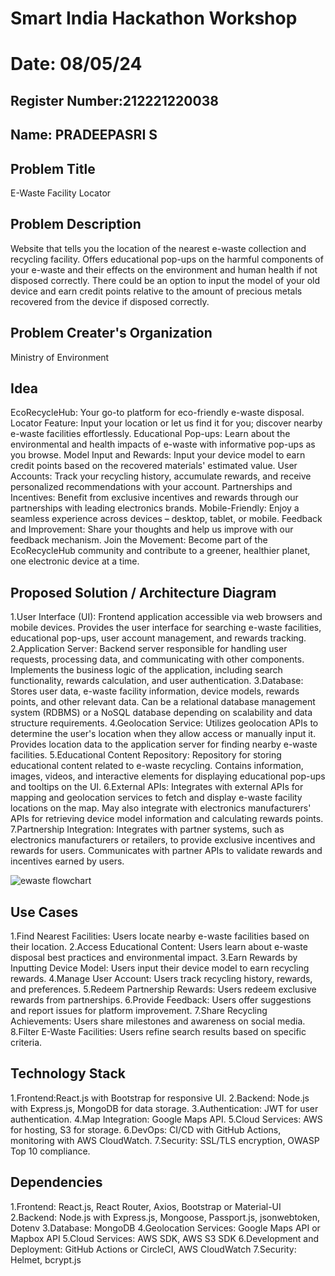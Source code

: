 # Smart India Hackathon Workshop
# Date: 08/05/24
## Register Number:212221220038
## Name: PRADEEPASRI S
## Problem Title
E-Waste Facility Locator
## Problem Description
Website that tells you the location of the nearest e-waste collection and recycling facility. Offers educational pop-ups on the harmful components of your e-waste and their effects on the environment and human health if not disposed correctly. There could be an option to input the model of your old device and earn credit points relative to the amount of precious metals recovered from the device if disposed correctly.
## Problem Creater's Organization
Ministry of Environment

## Idea
EcoRecycleHub: Your go-to platform for eco-friendly e-waste disposal.
Locator Feature: Input your location or let us find it for you; discover nearby e-waste facilities effortlessly.
Educational Pop-ups: Learn about the environmental and health impacts of e-waste with informative pop-ups as you browse.
Model Input and Rewards: Input your device model to earn credit points based on the recovered materials' estimated value.
User Accounts: Track your recycling history, accumulate rewards, and receive personalized recommendations with your account.
Partnerships and Incentives: Benefit from exclusive incentives and rewards through our partnerships with leading electronics brands.
Mobile-Friendly: Enjoy a seamless experience across devices – desktop, tablet, or mobile.
Feedback and Improvement: Share your thoughts and help us improve with our feedback mechanism.
Join the Movement: Become part of the EcoRecycleHub community and contribute to a greener, healthier planet, one electronic device at a time.


## Proposed Solution / Architecture Diagram
1.User Interface (UI):
Frontend application accessible via web browsers and mobile devices.
Provides the user interface for searching e-waste facilities, educational pop-ups, user account management, and rewards tracking.
2.Application Server:
Backend server responsible for handling user requests, processing data, and communicating with other components.
Implements the business logic of the application, including search functionality, rewards calculation, and user authentication.
3.Database:
Stores user data, e-waste facility information, device models, rewards points, and other relevant data.
Can be a relational database management system (RDBMS) or a NoSQL database depending on scalability and data structure requirements.
4.Geolocation Service:
Utilizes geolocation APIs to determine the user's location when they allow access or manually input it.
Provides location data to the application server for finding nearby e-waste facilities.
5.Educational Content Repository:
Repository for storing educational content related to e-waste recycling.
Contains information, images, videos, and interactive elements for displaying educational pop-ups and tooltips on the UI.
6.External APIs:
Integrates with external APIs for mapping and geolocation services to fetch and display e-waste facility locations on the map.
May also integrate with electronics manufacturers' APIs for retrieving device model information and calculating rewards points.
7.Partnership Integration:
Integrates with partner systems, such as electronics manufacturers or retailers, to provide exclusive incentives and rewards for users.
Communicates with partner APIs to validate rewards and incentives earned by users.

![ewaste flowchart](https://github.com/pradeepasri26/SIHPS/assets/131433142/a7be3008-d36a-4802-8f7d-9b780efa6211)

## Use Cases

1.Find Nearest Facilities:
Users locate nearby e-waste facilities based on their location.
2.Access Educational Content:
Users learn about e-waste disposal best practices and environmental impact.
3.Earn Rewards by Inputting Device Model:
Users input their device model to earn recycling rewards.
4.Manage User Account:
Users track recycling history, rewards, and preferences.
5.Redeem Partnership Rewards:
Users redeem exclusive rewards from partnerships.
6.Provide Feedback:
Users offer suggestions and report issues for platform improvement.
7.Share Recycling Achievements:
Users share milestones and awareness on social media.
8.Filter E-Waste Facilities:
Users refine search results based on specific criteria.

## Technology Stack

1.Frontend:React.js with Bootstrap for responsive UI.
2.Backend: Node.js with Express.js, MongoDB for data storage.
3.Authentication: JWT for user authentication.
4.Map Integration: Google Maps API.
5.Cloud Services: AWS for hosting, S3 for storage.
6.DevOps: CI/CD with GitHub Actions, monitoring with AWS CloudWatch.
7.Security: SSL/TLS encryption, OWASP Top 10 compliance.

## Dependencies

1.Frontend: React.js, React Router, Axios, Bootstrap or Material-UI
2.Backend: Node.js with Express.js, Mongoose, Passport.js, jsonwebtoken, Dotenv
3.Database: MongoDB
4.Geolocation Services: Google Maps API or Mapbox API
5.Cloud Services: AWS SDK, AWS S3 SDK
6.Development and Deployment: GitHub Actions or CircleCI, AWS CloudWatch
7.Security: Helmet, bcrypt.js
